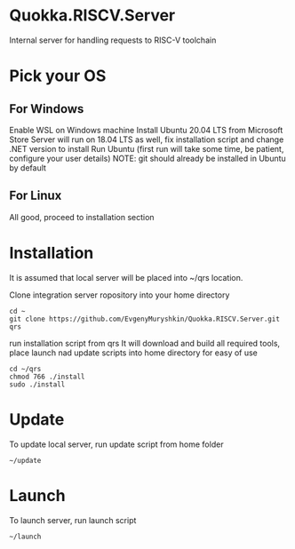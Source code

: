 # Quokka.RISCV.Server
Internal server for handling requests to RISC-V toolchain

# Pick your OS

## For Windows
Enable WSL on Windows machine
Install Ubuntu 20.04 LTS from Microsoft Store
Server will run on 18.04 LTS as well, fix installation script and change .NET version to install
Run Ubuntu (first run will take some time, be patient, configure your user details)
NOTE: git should already be installed in Ubuntu by default

## For Linux
All good, proceed to installation section

# Installation
It is assumed that local server will be placed into ~/qrs location.

Clone integration server ropository into your home directory
```
cd ~
git clone https://github.com/EvgenyMuryshkin/Quokka.RISCV.Server.git qrs
```

run installation script from qrs
It will download and build all required tools, place launch nad update scripts into home directory for easy of use
```
cd ~/qrs
chmod 766 ./install
sudo ./install
```

# Update
To update local server, run update script from home folder
```
~/update
```

# Launch
To launch server, run launch script
```
~/launch
```